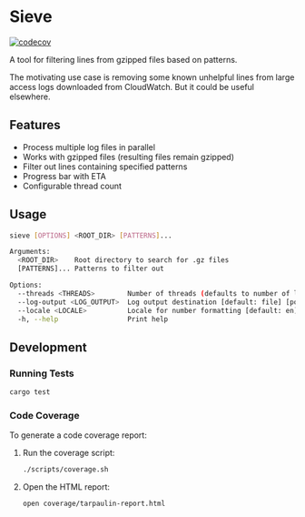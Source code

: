 # Sieve

[![codecov](https://codecov.io/gh/stvsmth/sieve/branch/main/graph/badge.svg)](https://codecov.io/gh/stvsmth/sieve)

A tool for filtering lines from gzipped files based on patterns.

The motivating use case is removing some known unhelpful lines from large access logs downloaded
from CloudWatch. But it could be useful elsewhere. 


## Features

- Process multiple log files in parallel
- Works with gzipped files (resulting files remain gzipped)
- Filter out lines containing specified patterns
- Progress bar with ETA
- Configurable thread count

## Usage

```bash
sieve [OPTIONS] <ROOT_DIR> [PATTERNS]...

Arguments:
  <ROOT_DIR>    Root directory to search for .gz files
  [PATTERNS]... Patterns to filter out

Options:
  --threads <THREADS>        Number of threads (defaults to number of logical CPUs)
  --log-output <LOG_OUTPUT>  Log output destination [default: file] [possible values: file, stdout]
  --locale <LOCALE>          Locale for number formatting [default: en]
  -h, --help                 Print help
```

## Development

### Running Tests

```bash
cargo test
```

### Code Coverage

To generate a code coverage report:

1. Run the coverage script:
   ```bash
   ./scripts/coverage.sh
   ```

2. Open the HTML report:
   ```bash
   open coverage/tarpaulin-report.html
   ```
